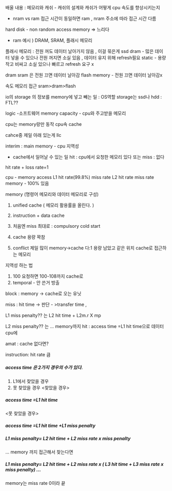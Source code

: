배울 내용 : 메모리와 캐쉬 - 캐쉬의 설계와 캐쉬가 어떻게 cpu 속도를 향상시키는지 

- nram vs ram
접근 시간이 동일하면 ram , nram 주소에 따라 접근 시간 다름

hard disk - non random access memory => 느리다

- ram
예시 ) DRAM, SRAM, 플래시 메모리

플래시 메모리 : 전원 꺼도 데이터 날아가지 않음 , 이걸 묶은게 ssd
dram - 많은 데이터 넣을 수 있으나 전원 꺼지면 소실 있음 , 데이터 유지 위해 refresh필요
static - 용량 작고 비싸고 소실 있으나 빠르고 refresh 요구 x

dram sram 은 전원 끄면 데이터 날아감
flash memory - 전원 끄면 데이터 날아감x

속도 메모리 접근
sram>dram>flash

io의 storage 의 정보를 memory에 넣고 빼는 일  : OS역할
storage는 ssd나 hdd : FTL??

logic -소프트웨어
memory capacity - cpu와 주고받을 메모리

cpu는 memory랑만 동작 
cpu속 cache

cahce중 제일 아래 있는게 llc

interim : main memory - cpu
지역성

- cache에서 일어날 수 있는 일
hit : cpu에서 요청한 메모리 있다 또는 miss :  없다

hit rate + loss rate=1

cpu - memory access
L1 hit rate(99.8%) miss rate
L2  hit rate miss rate
memory - 100% 있음 

memory (명령어 메모리와 데이터 메모리로 구성)
1. unified cache ( 메모리 활용률을 올린다. )
2. instruction + data  cache 

1. 처음엔 miss 최대로 : compulsory cold start
2. cache 용량 꽉참 
3. conflict 제일 많이 memory->cache 다:1 용량 남았고 같은 위치 cache로 접근하는 메모리

지역성 하는 법
1. 100 요청하면 100-108까지 cache로
2. temporal - 안 쓴거 방출

block : memory -> cache로 오는 유닛

miss : hit time -> 판단 - >transfer time ,   

L1 miss penalty?? 는 L2 hit time + L2m.r X mp

L2 miss penalty?? 는 
... memory까지
hit :  access time =L1 hit time으로 데이터 cpu에


amat : cache 없다면? 

instruction:  hit rate  큼
##### access time 은 2가지 경우의 수가 있다.
1. L1에서 찾았을 경우
2. 못 찾았을 경우
<찾았을 경우>
##### access time =L1 hit time

<못 찾았을 경우>
##### access time =L1 hit time +L1 miss penalty
##### L1 miss penalty= L2 hit time + L2 miss rate x miss penalty

... memory 까지 접근해서 찾는다면
##### L1 miss penalty= L2 hit time + L2 miss rate x ( L3 hit time + L3 miss rate x miss penalty) ... 

memory는 miss rate 0이라 끝





